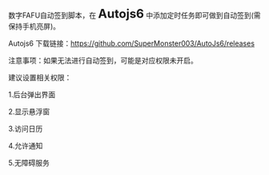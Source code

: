 数字FAFU自动签到脚本，在 <span style="font-size:24px;"><b>Autojs6</b></span>
中添加定时任务即可做到自动签到(需保持手机亮屏)。

Autojs6 下载链接：https://github.com/SuperMonster003/AutoJs6/releases

注意事项：如果无法进行自动签到，可能是对应权限未开启。

建议设置相关权限：

1.后台弹出界面

2.显示悬浮窗

3.访问日历

4.允许通知

5.无障碍服务
